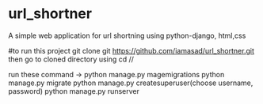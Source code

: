 # url_shortner
A simple web application for url shortning using python-django, html,css


#to run this project 
 git clone git https://github.com/iamasad/url_shortner.git
 then go to cloned directory using cd //

run these command -> 
python manage.py magemigrations
python manage.py migrate
python manage.py createsuperuser(choose username, password)
python manage.py runserver
